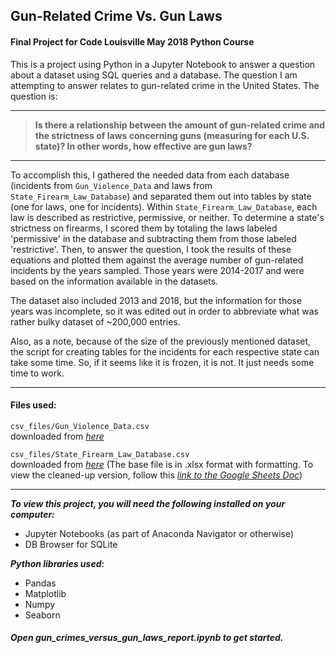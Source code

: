 ## Gun-Related Crime Vs. Gun Laws

#### Final Project for Code Louisville May 2018 Python Course

This is a project using Python in a Jupyter Notebook to answer a question 
about a dataset using SQL queries and a database. The question I am attempting
to answer relates to gun-related crime in the United States.  The question is:  

___

> **Is there a relationship between the amount of gun-related crime and the strictness of laws concerning guns (measuring for each U.S. state)?  In other words, how effective are gun laws?**

___

To accomplish this, I gathered the needed data from each database (incidents from `Gun_Violence_Data` and laws from `State_Firearm_Law_Database`) and separated them out into tables by state (one for laws, one for incidents).  Within `State_Firearm_Law_Database`, each law is described as restrictive, permissive, or neither. To determine a state's strictness on firearms, I scored them by totaling the laws labeled 'permissive' in the database and subtracting them from those labeled 'restrictive'. Then, to answer the question, I took the results of these equations and plotted them against the average number of gun-related incidents by the years sampled. Those years were 2014-2017 and were based on the information available in the datasets.   

The dataset also included 2013 and 2018, but the information for those years was incomplete, so it was edited out in order to abbreviate what was rather bulky dataset of ~200,000 entries.

Also, as a note, because of the size of the previously mentioned dataset, the script for creating tables for the incidents for each respective state can take some time. So, if it seems like it is frozen, it is not. It just needs some time to work.

---

#### Files used:

`csv_files/Gun_Violence_Data.csv`  
downloaded from *[here](https://www.kaggle.com/jameslko/gun-violence-data)*

`csv_files/State_Firearm_Law_Database.csv`  
downloaded from *[here](https://www.rand.org/pubs/tools/TL283.html)* (The base file is in .xlsx format with formatting. To view the cleaned-up version, follow this *[link to the Google Sheets Doc](https://docs.google.com/spreadsheets/d/1hGbucoI2RCAdkdSI7C4GYLoGaSansGANfqxXobpIrog/edit?usp=sharing)*)  

---

***To view this project, you will need the following installed on your computer:***  

* Jupyter Notebooks (as part of Anaconda Navigator or otherwise)
* DB Browser for SQLite

***Python libraries used:***  

* Pandas
* Matplotlib
* Numpy
* Seaborn

##### Open gun_crimes_versus_gun_laws_report.ipynb to get started.  